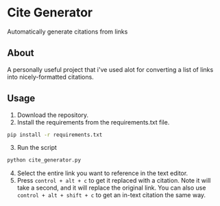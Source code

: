 # Cite Generator
 Automatically generate citations from links

## About
A personally useful project that i've used alot for converting a list of links into nicely-formatted citations.

## Usage
1. Download the repository.
2. Install the requirements from the requirements.txt file.
```bash
pip install -r requirements.txt
```
3. Run the script
```bash
python cite_generator.py
```
4. Select the entire link you want to reference in the text editor.
5. Press `control + alt + c` to get it replaced with a citation. Note it will take a second, and it will replace the original link. 
You can also use `control + alt + shift + c` to get an in-text citation the same way.